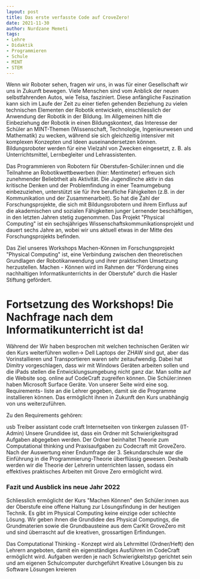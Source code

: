 ```yaml
--- 
layout: post
title: Das erste verfasste Code auf CroveZero!
date: 2021-11-30
author: Nurdzane Memeti
tags: 
- Lehre
- Didaktik
- Programmieren
- Schule
- MINT
- STEM
---
```


Wenn wir Roboter sehen, fragen wir uns, in was für einer Gesellschaft wir uns in Zukunft bewegen. Viele Menschen sind vom Anblick der neuen selbstfahrenden Autos, wie Telsa, fasziniert. Diese anfängliche Faszination kann sich im Laufe der Zeit zu einer tiefen gehenden Beziehung zu vielen technischen Elementen der Robotik entwickeln, einschliesslich der Anwendung der Robotik in der Bildung. Im Allgemeinen hilft die Einbeziehung der Robotik in einen Bildungskontext, das Interesse der Schüler an MINT-Themen (Wissenschaft, Technologie, Ingenieurwesen und Mathematik) zu wecken, während sie sich gleichzeitig intensiver mit komplexen Konzepten und Ideen auseinandersetzen können. Bildungsroboter werden für eine Vielzahl von Zwecken eingesetzt, z. B. als Unterrichtsmittel, Lernbegleiter und Lehrassistenten.

Das Programmieren von Robotern für Oberstufen-Schüler:innen und die Teilnahme an Robotikwettbewerben (hier: Mentimeter) erfreuen sich zunehmender Beliebtheit als Aktivität. Die Jugendlinche aktiv in das kritische Denken und der Problemfindung in einer Teamumgebung einbezuziehen, unterstützt sie für ihre berufliche Fähigkeiten (z.B. in der Kommunikation und der Zusammenarbeit). So hat die Zahl der Forschungsprojekte, die sich mit Bildungsrobotern und ihrem Einfluss auf die akademischen und sozialen Fähigkeiten junger Lernender beschäftigen, in den letzten Jahren stetig zugenommen. Das Projekt "Physical Computing" ist ein sechsjähriges Wissenschaftskommunikationsprojekt und dauert sechs Jahre an, wobei wir uns aktuell etwas in der Mitte des Forschungsprojekts befinden.

Das Ziel unseres Workshops Machen-Können im Forschungsprojekt "Physical Computing" ist, eine Verbindung zwischen den theoretischen Grundlagen der Robotikanwendung und ihrer praktischen Umsetzung herzustellen. Machen - Können wird im Rahmen der “Förderung eines nachhaltigen Informatikunterrichts in der Oberstufe” durch die Hasler Stiftung gefördert.

# Fortsetzung des Workshops! Die Nachfrage nach dem Informatikunterricht ist da!

Während der Wir haben besprochen mit welchen technischen Geräten wir den Kurs weiterführen wollen-> Dell Laptops der ZHAW sind gut, aber das Vorinstallieren und Transportieren waren sehr zeitaufwendig. Dabei hat Dimitry vorgeschlagen, dass wir mit Windows Geräten arbeiten sollen und die iPads stellen die Entwicklungsumgebung nicht ganz dar. Man sollte auf die Website sog. online auf CodeCraft zugreifen können.
Die Schüler:innen haben Microsoft Surface Geräte. Von unserer Seite wird eine sog. Requirements- liste an die Lehrer gegeben, damit sie die Programme installieren können. Das ermöglicht ihnen in Zukunft den Kurs unabhängig von uns weiterzuführen.

Zu den Requirements gehören:

usb Treiber
assistant code craft
Internetseiten von tinkergen zulassen (IT-Admin)
Unsere Grundidee ist, dass ein Ordner mit Schwierigkeitsgrad Aufgaben abgegeben werden. Der Ordner beinhaltet Theorie zum Computational thinking und Praxisaufgaben zu Codecraft mit GroveZero. Nach der Auswertung einer Endumfrage der 3. Sekundarschule war die Einführung in die Programmierung-Theorie überflüssig gewesen. Deshalb werden wir die Theorie der Lehrerin unterrichten lassen, sodass ein effektives praktisches Arbeiten mit Grove Zero ermöglicht wird.


### Fazit und Ausblick ins neue Jahr 2022

Schliesslich ermöglicht der Kurs "Machen Können" den Schüler:innen aus der Oberstufe eine offene Haltung zur Lösungsfindung in der heutigen Technik. Es gibt im Physical Computing keine einzige oder schlechte Lösung. Wir geben ihnen die Grundidee des Physical Computings, die Grundmaterien sowie die Grundbausteine aus dem CarKit GroveZero mit und sind überrascht auf die kreativen, grossartigen Erfindungen.

Das Computational Thinking - Konzept wird als Lehrmittel (Ordner/Heft) den Lehrern angeboten, damit ein eigenständiges Ausführen im CodeCraft ermöglicht wird.
Aufgaben werden je nach Schwierigkeitstyp gerichtet sein und am eigenen Schulcomputer durchgeführt
Kreative Lösungen bis zu Software Lösungen kreieren


